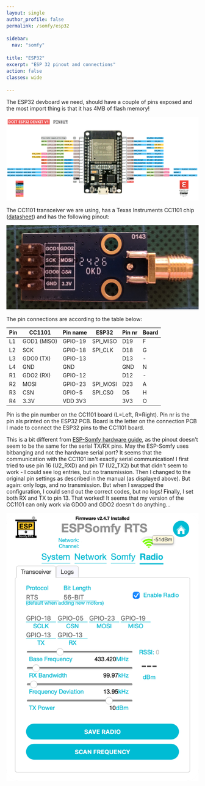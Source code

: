```yaml
---
layout: single
author_profile: false
permalink: /somfy/esp32

sidebar:
  nav: "somfy"

title: "ESP32"
excerpt: "ESP 32 pinout and connections"
action: false
classes: wide

---
```

The ESP32 devboard we need, should have a couple of pins exposed and the most import thing is that it has 4MB of flash memory!

![](/assets/images/somfy/pinoutDOIT32devkitv1.png)

The CC1101 transceiver we are using, has a Texas Instruments CC1101 chip ([datasheet](https://www.ti.com/lit/ds/symlink/cc1101.pdf)) and has the following pinout:

![](/assets/images/somfy/cc1101-pins.png)

The pin connections are according to the table below:

|Pin|CC1101|Pin name|ESP32|Pin nr|Board|
|-|-|-|-|-|-|
|L1|GOD1 (MISO)|GPIO-19|SPI_MISO|D19|F|
|L2|SCK|GPIO-18|SPI_CLK|D18|G|
|L3|GDO0 (TX)|GPIO-13||D13|-|
|L4|GND|GND||GND|N|
|R1|GDO2 (RX)|GPIO-12||D12|-|
|R2|MOSI|GPIO-23|SPI_MOSI|D23|A|
|R3|CSN|GPIO-5|SPI_CS0|D5|H|
|R4|3.3V|VDD 3V3||3V3|O|

Pin is the pin number on the CC1101 board (L=Left, R=Right). Pin nr is the pin als printed on the ESP32 PCB. Board is the letter on the connection PCB I made to connect the ESP32 pins to the CC1101 board.

This is a bit different from [ESP-Somfy hardware guide](https://github.com/rstrouse/ESPSomfy-RTS/wiki/Simple-ESPSomfy-RTS-device), as the pinout doesn't seem to be the same for the serial TX/RX pins. May the ESP-Somfy uses bitbanging and not the hardware serial port? It seems that the communication with the CC1101 isn't exactly serial communication! I first tried to use pin 16 (U2_RXD) and pin 17 (U2_TX2) but that didn't seem to work - I could see log entries, but no transmission. Then I changed to the original pin settings as described in the manual (as displayed above). But again: only logs, and no transmission. But when I swapped the configuration, I could send out the correct codes, but no logs! Finally, I set both RX and TX to pin 13. That worked! It seems that my version of the CC1101 can only work via GDO0 and GDO2 doesn't do anything...

![](/assets/images/somfy/radio-config.png)
